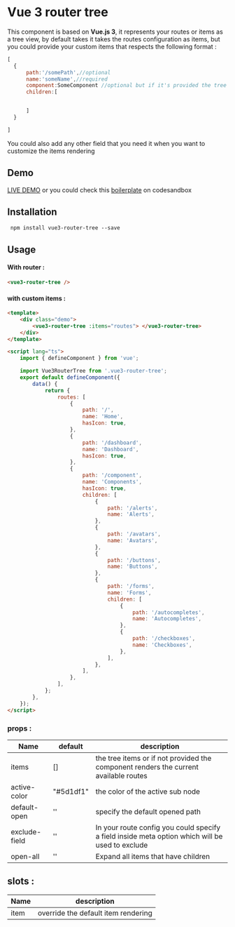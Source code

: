 # Vue 3 router tree

This component is based on **Vue.js 3**, it represents your routes or items as a tree view, by default takes it takes the routes configuration as items, but you could provide your custom items that respects the following format :

```js
[
  {
      path:'/somePath',//optional
      name:'someName',//required
      component:SomeComponent //optional but if it's provided the tree node will be a link that redirects to this component
      children:[


      ]
  }

]

```

You could also add any other field that you need it when you want to customize the items rendering

## Demo

[LIVE DEMO](https://boussadjra.github.io/vue3-router-tree/) or you could check this [boilerplate](https://codesandbox.io/s/vue-3-router-tree-demo-wzxr1?file=/src/App.vue) on codesandbox

## Installation

     npm install vue3-router-tree --save

## Usage

#### With router :

```html
<vue3-router-tree />
```

#### with custom items :

```html
<template>
	<div class="demo">
		<vue3-router-tree :items="routes"> </vue3-router-tree>
	</div>
</template>

<script lang="ts">
	import { defineComponent } from 'vue';

	import Vue3RouterTree from '.vue3-router-tree';
	export default defineComponent({
		data() {
			return {
				routes: [
					{
						path: '/',
						name: 'Home',
						hasIcon: true,
					},
					{
						path: '/dashboard',
						name: 'Dashboard',
						hasIcon: true,
					},
					{
						path: '/component',
						name: 'Components',
						hasIcon: true,
						children: [
							{
								path: '/alerts',
								name: 'Alerts',
							},
							{
								path: '/avatars',
								name: 'Avatars',
							},
							{
								path: '/buttons',
								name: 'Buttons',
							},
							{
								path: '/forms',
								name: 'Forms',
								children: [
									{
										path: '/autocompletes',
										name: 'Autocompletes',
									},
									{
										path: '/checkboxes',
										name: 'Checkboxes',
									},
								],
							},
						],
					},
				],
			};
		},
	});
</script>
```

### props :

| Name          | default   | description                                                                                     |
| ------------- | --------- | ----------------------------------------------------------------------------------------------- |
| items         | []        | the tree items or if not provided the component renders the current available routes            |
| active-color  | "#5d1df1" | the color of the active sub node                                                                |
| default-open  | ''        | specify the default opened path                                                                 |
| exclude-field | ''        | In your route config you could specify a field inside meta option which will be used to exclude |
| open-all      | ''        | Expand all items that have children                                                             |

## slots :

| Name | description                         |
| ---- | ----------------------------------- |
| item | override the default item rendering |
